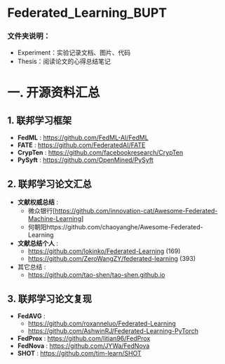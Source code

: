# Federated_Learning_BUPT
### 文件夹说明：

- Experiment：实验记录文档、图片、代码
- Thesis：阅读论文的心得总结笔记

# 一. 开源资料汇总
## 1. 联邦学习框架

- **FedML** : https://github.com/FedML-AI/FedML
- **FATE** : https://github.com/FederatedAI/FATE
- **CrypTen** : https://github.com/facebookresearch/CrypTen
- **PySyft** : https://github.com/OpenMined/PySyft

## 2. 联邦学习论文汇总

- **文献权威总结** : 
  - 微众银行[https://github.com/innovation-cat/Awesome-Federated-Machine-Learning]
  - 何朝阳https://github.com/chaoyanghe/Awesome-Federated-Learning
- **文献总结个人** :  
  - https://github.com/lokinko/Federated-Learning  (169)
  - https://github.com/ZeroWangZY/federated-learning (393)
- 其它总结 : 
  - https://github.com/tao-shen/tao-shen.github.io

## 3. 联邦学习论文复现

- **FedAVG** : 
  - https://github.com/roxanneluo/Federated-Learning
  - https://github.com/AshwinRJ/Federated-Learning-PyTorch
- **FedProx** : https://github.com/litian96/FedProx
- **FedNova** : https://github.com/JYWa/FedNova
- **SHOT** : https://github.com/tim-learn/SHOT
